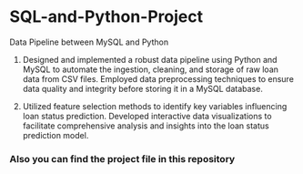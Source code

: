 # SQL-and-Python-Project

Data Pipeline between MySQL and Python

1. Designed and implemented a robust data pipeline using Python and MySQL to automate the ingestion, cleaning, and storage of raw loan data from CSV files. Employed data preprocessing techniques to ensure data quality and integrity before storing it in a MySQL database. 

2. Utilized feature selection methods to identify key variables influencing loan status prediction. Developed interactive data visualizations to facilitate comprehensive analysis and insights into the loan status prediction model.

### Also you can find the project file in this repository
